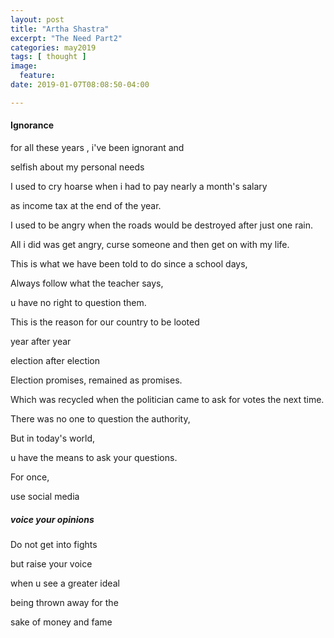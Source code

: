 ```yaml
---
layout: post
title: "Artha Shastra"
excerpt: "The Need Part2"
categories: may2019
tags: [ thought ]
image:
  feature:
date: 2019-01-07T08:08:50-04:00

---
```


#### Ignorance

for all these years , i've been ignorant and 

selfish about my personal needs


I used to cry hoarse when i had to 
pay nearly a month's salary 

as income tax at the end of the year.


I used to be angry 
when the roads would be destroyed 
after just one rain.


All i did was get angry, 
curse someone and 
then get on with my life.


This is what we have been told to do 
since a school days,


Always follow what the teacher says,

u have no right to question them.


This is the reason for our country to be looted 

year after year

election after election

Election promises, 
remained as promises.

Which was recycled 
when the politician came to ask 
for votes the next time.


There was no one to question the authority,

But in today's world, 

u have the means to ask your questions.

For once,

 use social media 

##### voice your opinions

Do not get into fights 

but raise your voice 

when u see a greater ideal 

being thrown away for the 

sake of money and fame